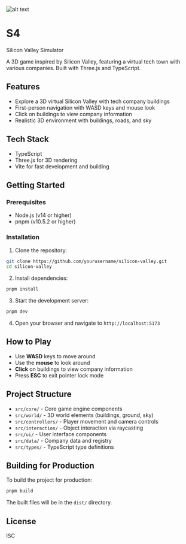 ![alt text](https://github.com/adammmanka/S4/blob/main/img/forkebotlogo.png "ForkedBOT logo")

# S4

Silicon Valley Simulator

A 3D game inspired by Silicon Valley, featuring a virtual tech town with various companies. Built with Three.js and TypeScript.

## Features

- Explore a 3D virtual Silicon Valley with tech company buildings
- First-person navigation with WASD keys and mouse look
- Click on buildings to view company information
- Realistic 3D environment with buildings, roads, and sky

## Tech Stack

- TypeScript
- Three.js for 3D rendering
- Vite for fast development and building

## Getting Started

### Prerequisites

- Node.js (v14 or higher)
- pnpm (v10.5.2 or higher)

### Installation

1. Clone the repository:

```bash
git clone https://github.com/yourusername/silicon-valley.git
cd silicon-valley
```

2. Install dependencies:

```bash
pnpm install
```

3. Start the development server:

```bash
pnpm dev
```

4. Open your browser and navigate to `http://localhost:5173`

## How to Play

- Use **WASD** keys to move around
- Use the **mouse** to look around
- **Click** on buildings to view company information
- Press **ESC** to exit pointer lock mode

## Project Structure

- `src/core/` - Core game engine components
- `src/world/` - 3D world elements (buildings, ground, sky)
- `src/controllers/` - Player movement and camera controls
- `src/interaction/` - Object interaction via raycasting
- `src/ui/` - User interface components
- `src/data/` - Company data and registry
- `src/types/` - TypeScript type definitions

## Building for Production

To build the project for production:

```bash
pnpm build
```

The built files will be in the `dist/` directory.

## License

ISC
